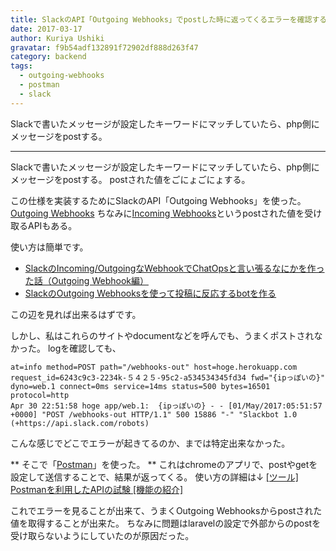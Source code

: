 ```yaml
---
title: SlackのAPI「Outgoing Webhooks」でpostした時に返ってくるエラーを確認する方法
date: 2017-03-17
author: Kuriya Ushiki
gravatar: f9b54adf132891f72902df888d263f47
category: backend
tags:
  - outgoing-webhooks
  - postman
  - slack
---
```


Slackで書いたメッセージが設定したキーワードにマッチしていたら、php側にメッセージをpostする。

---

Slackで書いたメッセージが設定したキーワードにマッチしていたら、php側にメッセージをpostする。
postされた値をごにょごにょする。

この仕様を実装するためにSlackのAPI「Outgoing Webhooks」を使った。
[Outgoing Webhooks](https://api.slack.com/custom-integrations/outgoing-webhooks)
ちなみに[Incoming Webhooks](https://api.slack.com/incoming-webhooks)というpostされた値を受け取るAPIもある。

使い方は簡単です。
* [SlackのIncoming/OutgoingなWebhookでChatOpsと言い張るなにかを作った話（Outgoing Webhook編）](https://www.agent-grow.com/self20percent/2016/07/12/our-chatops-system-outgoing-webhook/)
* [SlackのOutgoing Webhooksを使って投稿に反応するbotを作る](http://qiita.com/chike0905/items/58222a99be460f325ab8)

この辺を見れば出来るはずです。

しかし、私はこれらのサイトやdocumentなどを呼んでも、うまくポストされなかった。
logを確認しても、
```
at=info method=POST path="/webhooks-out" host=hoge.herokuapp.com request_id=6243c9c3-2234k-５４２５-95c2-a534534345fd34 fwd="{ipっぽいの}" dyno=web.1 connect=0ms service=14ms status=500 bytes=16501 protocol=http 
Apr 30 22:51:58 hoge app/web.1:  {ipっぽいの} - - [01/May/2017:05:51:57 +0000] "POST /webhooks-out HTTP/1.1" 500 15886 "-" "Slackbot 1.0 (+https://api.slack.com/robots) 
```
こんな感じでどこでエラーが起きてるのか、までは特定出来なかった。

** そこで「[Postman](https://chrome.google.com/webstore/detail/postman/fhbjgbiflinjbdggehcddcbncdddomop?hl=ja)」を使った。 **
これはchromeのアプリで、postやgetを設定して送信することで、結果が返ってくる。
使い方の詳細は↓
[[ツール] Postmanを利用したAPIの試験 [機能の紹介]](http://dev.classmethod.jp/tool/api-test-with-postman-01/)

これでエラーを見ることが出来て、うまくOutgoing Webhooksからpostされた値を取得することが出来た。
ちなみに問題はlaravelの設定で外部からのpostを受け取らないようにしていたのが原因だった。